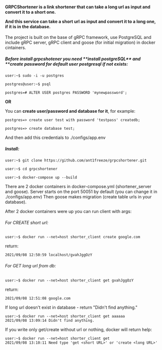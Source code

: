 <h4>GRPCShortener is a link shortener that can take a long url as input and convert it to a short one.
 
And this service can take a short url as input and convert it to a long one, if it is in the database.</h4>

The project is built on the base of gRPC framework, use PostgreSQL and include gRPC server, gRPC client and goose (for initial migration) in docker cintainers.

<h5>Before install grpcshotener you need **install postgreSQL** and **create password for default user postgresql if not exists:</h5>

```linux
user:~$ sudo -i -u postgres

postgres@user:~$ psql

postgres=# ALTER USER postgres PASSWORD 'mynewpassword';
```
**OR**

You can **create user/password and database for it**, for example:

```postgresql
postgres=> create user test with password 'testpass' createdb;

postgres=> create database test;
```

And then add this credentials to ./configs/app.env

<h5>Install:</h5>

```linux
user:~$ git clone https://github.com/ant1freeze/grpcshortener.git

user:~$ cd grpcshortener

user:~$ docker-compose up --build
```

There are 2 docker containers in docker-compose.yml (shortener_server and goose).
Server starts on the port 50051 by default (you can change it in ./configs/app.env)
Then goose makes migration (create table urls in your database).

After 2 docker containers were up you can run client with args:

<h6>For CREATE short url:</h6>

 ```linux
user:~$ docker run --net=host shorter_client create google.com
 ```
 
 return:
 
 ```linux
 2021/09/08 12:50:59 localhost/gvahJggOzY
 ```
 
 <h6>For GET long url from db:</h6>
 
   ```linux
 user:~$ docker run --net=host shorter_client get gvahJggOzY
  ```
  
  return:
  
  ```linux
  2021/09/08 12:51:08 google.com
  ```
  
  If long url doesn't exist in database - return "Didn't find anything."
  
  ```linux
  user:~$ docker run --net=host shorter_client get aaaaaa
  2021/09/08 13:09:14 Didn't find anything.
  ```
  
  If you write only get/create without url or nothing, docker will return help:
   
  ```linux
  user:~$ docker run --net=host shorter_client get
  2021/09/08 13:10:11 Need type 'get <short URL>' or 'create <long URL>'
  ```
